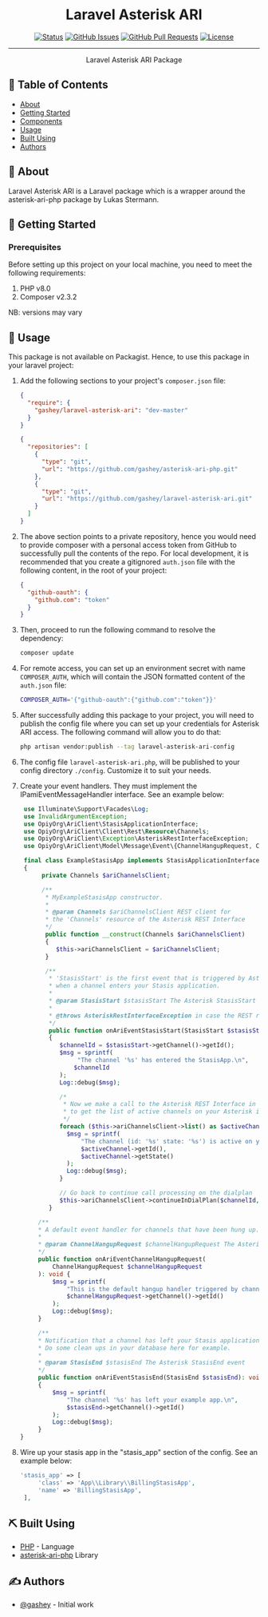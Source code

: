 # <div align="center">Laravel Asterisk ARI</div>
<div align="center">

[![Status](https://img.shields.io/badge/status-active-success.svg)]()
[![GitHub Issues](https://img.shields.io/github/issues/mobiverse-solutions/The-Documentation-Compendium.svg)](https://github.com/JetstreamAfrica/raven/issues)
[![GitHub Pull Requests](https://img.shields.io/github/issues-pr/mobiverse-solutions/The-Documentation-Compendium.svg)](https://github.com/JetstreamAfrica/raven/pulls)
[![License](https://img.shields.io/badge/license-MIT-blue.svg)](/LICENSE)

</div>

---

<p align="center"> Laravel Asterisk ARI Package
    <br> 
</p>

## 📝 Table of Contents

- [About](#about)
- [Getting Started](#getting_started)
- [Components](#components)
- [Usage](#usage)
- [Built Using](#built_using)
- [Authors](#authors)

## 🧐 About <a name = "about"></a>
Laravel Asterisk ARI is a Laravel package which is a wrapper around the asterisk-ari-php package by Lukas Stermann.

## 🏁 Getting Started <a name = "getting_started"></a>

### Prerequisites
Before setting up this project on your local machine, you need to meet the following requirements:

1. PHP v8.0
2. Composer v2.3.2

NB: versions may vary

## 🎈 Usage <a name="usage"></a>
This package is not available on Packagist. Hence, to use this package in your laravel project:
1. Add the following sections to your project's `composer.json` file:

    ```json
    {
      "require": {
        "gashey/laravel-asterisk-ari": "dev-master"
      }
    }
    ```
    ```json
    {
      "repositories": [
        { 
          "type": "git", 
          "url": "https://github.com/gashey/asterisk-ari-php.git" 
        },
        {
          "type": "git",
          "url": "https://github.com/gashey/laravel-asterisk-ari.git"
        }
      ]
    }
    ```

2. The above section points to  a private repository, hence you would need to provide composer with a personal access
   token from GitHub to successfully pull the contents of the repo.
   For local development, it is recommended that you create
   a gitignored `auth.json` file with the following content, in the root of your project:

    ```json
    {
      "github-oauth": {
        "github.com": "token"
      }
    }
    ```

3. Then, proceed to run the following command to resolve the dependency:
    ```bash
    composer update
    ```

4. For remote access, you can set up an environment secret with name `COMPOSER_AUTH`, which will contain the JSON formatted
   content of the `auth.json` file:
    ```bash
    COMPOSER_AUTH='{"github-oauth":{"github.com":"token"}}'
    ```

5. After successfully adding this package to your project, you will need to publish the config file where you can
   set up your credentials for Asterisk ARI access. The following command will allow you to do that:
    ```bash
    php artisan vendor:publish --tag laravel-asterisk-ari-config
    ```

6. The config file `laravel-asterisk-ari.php`, will be published to your config directory `./config`. Customize
   it to suit your needs.

7. Create your event handlers. They must implement the IPamiEventMessageHandler interface. See an example below:
   ```php
    use Illuminate\Support\Facades\Log;
    use InvalidArgumentException;
    use OpiyOrg\AriClient\StasisApplicationInterface;
    use OpiyOrg\AriClient\Client\Rest\Resource\Channels;
    use OpiyOrg\AriClient\Exception\AsteriskRestInterfaceException;
    use OpiyOrg\AriClient\Model\Message\Event\{ChannelHangupRequest, ChannelUserevent, StasisEnd, StasisStart};

    final class ExampleStasisApp implements StasisApplicationInterface
    {
         private Channels $ariChannelsClient;

         /**
          * MyExampleStasisApp constructor.
          *
          * @param Channels $ariChannelsClient REST client for
          * the 'Channels' resource of the Asterisk REST Interface
          */
          public function __construct(Channels $ariChannelsClient)
          {
             $this->ariChannelsClient = $ariChannelsClient;
          }

          /**
           * 'StasisStart' is the first event that is triggered by Asterisk
           * when a channel enters your Stasis application.
           *
           * @param StasisStart $stasisStart The Asterisk StasisStart event
           *
           * @throws AsteriskRestInterfaceException in case the REST request fails.
           */
           public function onAriEventStasisStart(StasisStart $stasisStart): void
           {
              $channelId = $stasisStart->getChannel()->getId();
              $msg = sprintf(
                   "The channel '%s' has entered the StasisApp.\n",
                  $channelId
              );
              Log::debug($msg);

              /*
               * Now we make a call to the Asterisk REST Interface in order
               * to get the list of active channels on your Asterisk instance.
               */
              foreach ($this->ariChannelsClient->list() as $activeChannel) {
                $msg = sprintf(
                    "The channel (id: '%s' state: '%s') is active on your Asterisk server.\n",
                    $activeChannel->getId(),
                    $activeChannel->getState()
                );
                Log::debug($msg);
              }

              // Go back to continue call processing on the dialplan
              $this->ariChannelsClient->continueInDialPlan($channelId, []);
           }

        /**
        * A default event handler for channels that have been hung up.
        *
        * @param ChannelHangupRequest $channelHangupRequest The Asterisk event
        */
        public function onAriEventChannelHangupRequest(
            ChannelHangupRequest $channelHangupRequest
        ): void {
            $msg = sprintf(
                "This is the default hangup handler triggered by channel '%s' :-)\n",
                $channelHangupRequest->getChannel()->getId()
            );
            Log::debug($msg);
        }

        /**
        * Notification that a channel has left your Stasis application.
        * Do some clean ups in your database here for example.
        *
        * @param StasisEnd $stasisEnd The Asterisk StasisEnd event
        */
        public function onAriEventStasisEnd(StasisEnd $stasisEnd): void
        {
            $msg = sprintf(
                "The channel '%s' has left your example app.\n",
                $stasisEnd->getChannel()->getId()
            );
            Log::debug($msg);
        }
   }
    ```
   
8. Wire up your stasis app in the "stasis_app" section of the config. See an example below:
   ```php
   'stasis_app' => [
        'class' => 'App\\Library\\BillingStasisApp',
        'name' => 'BillingStasisApp',
    ],
   ```


## ⛏️ Built Using <a name = "built_using"></a>
- [PHP](https://www.php.net/) - Language
- [asterisk-ari-php](https://github.com/opiy-org/asterisk-ari-php) Library

## ✍️ Authors <a name = "authors"></a>
- [@gashey](https://github.com/gashey) - Initial work
